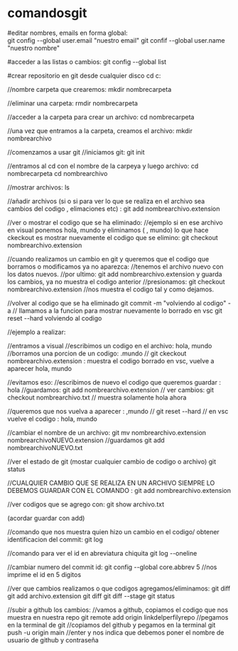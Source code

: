 # comandosgit

#editar nombres, emails en forma global:  
git config --global user.email "nuestro email"
git confif --global user.name "nuestro nombre"

#acceder a las listas o cambios:
git config --global list 


#crear repositorio en git desde cualquier disco 
cd c: 

//nombre carpeta que crearemos:
mkdir nombrecarpeta

//eliminar una carpeta: 
rmdir nombrecarpeta


//acceder a la carpeta para crear un archivo: 
cd nombrecarpeta

//una vez que entramos a la carpeta, creamos el archivo: 
mkdir nombrearchivo

//comenzamos a usar git
//iniciamos git: 
git init

//entramos al cd con el nombre de la carpeya y luego archivo: 
cd nombrecarpeta
cd nombrearchivo

//mostrar archivos:
ls


//añadir archivos (si o si para ver lo que se realiza en el archivo sea cambios del codigo , elimaciones etc) :
git add nombrearchivo.extension 


//ver o mostrar el codigo que se ha eliminado: 
//ejemplo si en ese archivo en visual ponemos hola, mundo y eliminamos ( , mundo) lo que hace ckeckout es mostrar nuevamente el codigo que se elimino:
git checkout nombrearchivo.extension

//cuando realizamos un cambio en git y queremos que el codigo que borramos o modificamos ya no aparezca:
//tenemos el archivo nuevo con los datos nuevos.
//por ultimo: 
git add nombrearchivo.extension y guarda los cambios, ya no muestra el codigo anterior
//presionamos:
git checkout nombrearchivo.extension 
//nos muestra el codigo tal y como dejamos.


//volver al codigo que se ha eliminado
git commit -m "volviendo al codigo" -a
// llamamos a la funcion para mostrar nuevamente lo borrado en vsc
git reset --hard  volviendo al codigo 




//ejemplo a realizar: 

//entramos a visual
//escribimos un codigo en el archivo: hola, mundo
//borramos una porcion de un codigo: .mundo
// git ckeckout nombrearchivo.extension : muestra el codigo borrado en vsc, vuelve a aparecer hola, mundo


//evitamos eso:
//escribimos de nuevo el codigo que queremos guardar : hola
//guardamos: git add nombrearchivo.extension
// ver cambios: git checkout nombrearchivo.txt
// muestra solamente hola ahora

//queremos que nos vuelva  a aparecer : ,mundo
// git reset --hard 
// en vsc vuelve el codigo : hola, mundo


//cambiar el nombre de un archivo: 
git mv nombrearchivo.extension  nombrearchivoNUEVO.extension
//guardamos 
git add nombrearchivoNUEVO.txt

//ver el estado de git (mostar cualquier cambio de codigo o archivo) 
git status 


//CUALQUIER CAMBIO QUE SE REALIZA EN UN ARCHIVO SIEMPRE LO DEBEMOS GUARDAR CON EL COMANDO : git add nombrearchivo.extension

//ver codigos que se agrego con:
git show archivo.txt

(acordar guardar con add) 

//comando que nos muestra quien hizo un cambio en el codigo/ obtener identificacion del commit: 
git log

//comando para ver el id en abreviatura chiquita
git log --oneline

//cambiar numero del commit id: 
git config --global core.abbrev 5
//nos imprime el id en 5 digitos


//ver que cambios realizamos o que codigos agregamos/eliminamos: 
git diff 
git add archivo.extension
git diff
git diff --stage
git status 

//subir a github los cambios: 
//vamos a github, copiamos el codigo que nos muestra en nuestra repo
git remote add origin linkdelperfilyrepo
//pegamos en la terminal de git
//copiamos del github y pegamos en la terminal
git push -u origin main 
//enter y nos indica que debemos poner el nombre de usuario de github y contraseña

